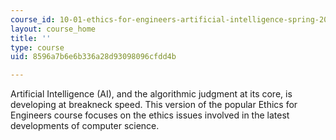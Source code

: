 ```yaml
---
course_id: 10-01-ethics-for-engineers-artificial-intelligence-spring-2020
layout: course_home
title: ''
type: course
uid: 8596a7b6e6b336a28d93098096cfdd4b

---
```

Artificial Intelligence (AI), and the algorithmic judgment at its core, is developing at breakneck speed. This version of the popular Ethics for Engineers course focuses on the ethics issues involved in the latest developments of computer science.
